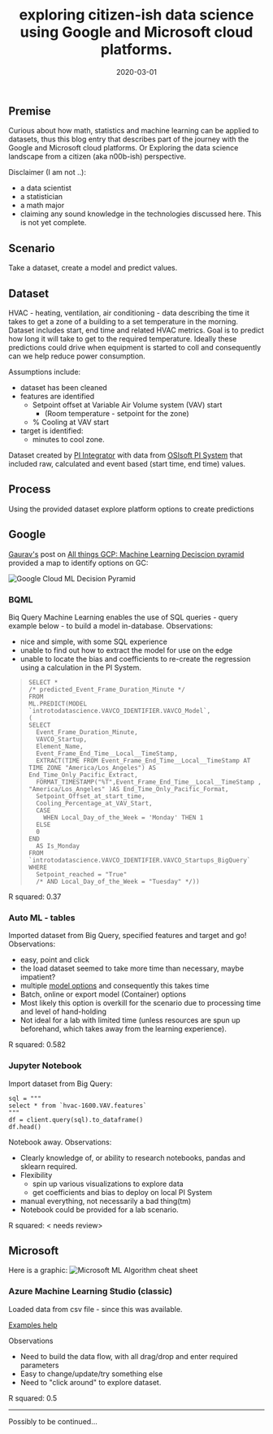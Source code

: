 ﻿---
layout: post
title: "exploring citizen-ish data science using Google and Microsoft cloud platforms."
date: 2020-03-01
---

Premise
---
Curious about how math, statistics and machine learning can be applied to datasets, thus this blog entry that describes part of the journey with the Google and Microsoft cloud platforms.
Or
Exploring the data science landscape from a citizen (aka n00b-ish) perspective.

Disclaimer (I am not ..):
- a data scientist
- a statistician
- a math major
- claiming any sound knowledge in the technologies discussed here.
This is not yet complete.

Scenario
---
Take a dataset, create a model and predict values.

Dataset
---
HVAC - heating, ventilation, air conditioning  - data describing the time it takes to get a zone of a building to a set temperature in the morning. Dataset includes start, end time and related HVAC metrics.
Goal is to predict how long it will take to get to the required temperature. 
Ideally these predictions could drive when equipment is started to coll   and consequently can we help reduce power consumption.

Assumptions include:
- dataset has been cleaned
- features are identified
	- Setpoint offset at Variable Air Volume system (VAV) start
		- (Room temperature - setpoint for the zone)
	- % Cooling at VAV start
- target is identified: 
	- minutes to cool zone.

Dataset created by [PI Integrator](https://www.osisoft.com/pi-system/pi-capabilities/pi-system-connections/pi-integrators/) with data from [OSIsoft PI System](https://www.osisoft.com/PI-System/) that included raw, calculated and event based (start time, end time) values.

Process
---

Using the provided dataset explore platform options to create predictions

Google
--
[Gaurav's](https://medium.com/@gauravc2708) post on [All things GCP: Machine Learning Deciscion pyramid](https://medium.com/analytics-vidhya/all-things-gcp-machine-learning-decision-pyramid-82260c798a88) provided a map to identify options on GC:

![Google Cloud ML Decision Pyramid](https://miro.medium.com/max/2400/1*Jj3jiMWxYJOMJIcMQj34bw.jpeg)

### BQML

Biq Query Machine Learning enables the use of SQL queries - query example below - to build a model in-database. Observations:
 - nice and simple, with some SQL experience
 - unable to find out how to extract the model for use on the edge
 - unable to locate the bias and coefficients to re-create the regression using a calculation in the PI System.


>     SELECT *
>     /* predicted_Event_Frame_Duration_Minute */ 
>     FROM
>     ML.PREDICT(MODEL `introtodatascience.VAVCO_IDENTIFIER.VAVCO_Model`,
>     (  
>     SELECT
>       Event_Frame_Duration_Minute,
>       VAVCO_Startup,
>       Element_Name,
>       Event_Frame_End_Time__Local__TimeStamp,
>       EXTRACT(TIME FROM Event_Frame_End_Time__Local__TimeStamp AT TIME ZONE "America/Los_Angeles") AS End_Time_Only_Pacific_Extract,
>       FORMAT_TIMESTAMP("%T",Event_Frame_End_Time__Local__TimeStamp , "America/Los_Angeles" )AS End_Time_Only_Pacific_Format,
>       Setpoint_Offset_at_start_time,
>       Cooling_Percentage_at_VAV_Start,
>       CASE
>         WHEN Local_Day_of_the_Week = 'Monday' THEN 1
>       ELSE
>       0
>     END
>       AS Is_Monday
>     FROM `introtodatascience.VAVCO_IDENTIFIER.VAVCO_Startups_BigQuery`
>     WHERE
>       Setpoint_reached = "True"
>       /* AND Local_Day_of_the_Week = "Tuesday" */))

R squared: 0.37

### Auto ML - tables

Imported dataset from Big Query, specified features and target and go! Observations: 

 - easy, point and click
 - the load dataset seemed to take more time than necessary, maybe impatient?
 - multiple [model options](https://cloud.google.com/automl-tables/docs/features) and consequently this takes time
 - Batch, online or export model (Container) options
 - Most likely this option is overkill for the scenario due to processing time and level of hand-holding
 - Not ideal for a lab with limited time (unless resources are spun up beforehand, which takes away from the learning experience).

R squared: 0.582

### Jupyter Notebook

Import dataset from Big Query:

    sql = """
    select * from `hvac-1600.VAV.features`
    """
    df = client.query(sql).to_dataframe()
    df.head()

Notebook away. Observations:
- Clearly knowledge of, or ability to research notebooks, pandas and sklearn required.
- Flexibility
	- spin up various visualizations to explore data
	- get coefficients and bias to deploy on local PI System
- manual everything, not necessarily a bad thing(tm)
- Notebook could be provided for a lab scenario.

R squared: < needs review>

Microsoft
--

Here is a graphic:
![Microsoft ML Algorithm cheat sheet](https://docs.microsoft.com/en-us/azure/machine-learning/media/algorithm-cheat-sheet/machine-learning-algorithm-cheat-sheet.svg)


### Azure Machine Learning Studio (classic)

Loaded data from csv file - since this was available.

[Examples help](https://github.com/microsoft/Reactors/blob/master/Machine_Learning_2/190053-Reactors-DS-Tr2-Sec3-2-Regression2.ipynb)

Observations
- Need to build the data flow, with all drag/drop and enter required parameters
- Easy to change/update/try something else
- Need to "click around" to explore dataset.

R squared: 0.5

----
Possibly to be continued...
